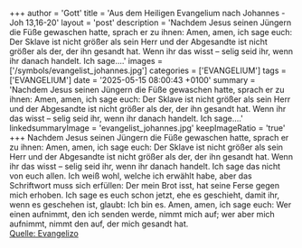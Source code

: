 +++
author = 'Gott'
title = 'Aus dem Heiligen Evangelium nach Johannes - Joh 13,16-20'
layout = 'post'
description = 'Nachdem Jesus seinen Jüngern die Füße gewaschen hatte, sprach er zu ihnen: Amen, amen, ich sage euch: Der Sklave ist nicht größer als sein Herr und der Abgesandte ist nicht größer als der, der ihn gesandt hat. Wenn ihr das wisst – selig seid ihr, wenn ihr danach handelt. Ich sage....'
images = ['/symbols/evangelist_johannes.jpg']
categories = ['EVANGELIUM']
tags = ['EVANGELIUM']
date = '2025-05-15 08:00:43 +0100'
summary = 'Nachdem Jesus seinen Jüngern die Füße gewaschen hatte, sprach er zu ihnen: Amen, amen, ich sage euch: Der Sklave ist nicht größer als sein Herr und der Abgesandte ist nicht größer als der, der ihn gesandt hat. Wenn ihr das wisst – selig seid ihr, wenn ihr danach handelt. Ich sage....'
linkedsummaryImage = 'evangelist_johannes.jpg'
keepImageRatio = 'true'
+++
Nachdem Jesus seinen Jüngern die Füße gewaschen hatte, sprach er zu ihnen: Amen, amen, ich sage euch: Der Sklave ist nicht größer als sein Herr und der Abgesandte ist nicht größer als der, der ihn gesandt hat.
Wenn ihr das wisst – selig seid ihr, wenn ihr danach handelt.
Ich sage das nicht von euch allen.<!--more--> Ich weiß wohl, welche ich erwählt habe, aber das Schriftwort muss sich erfüllen: Der mein Brot isst, hat seine Ferse gegen mich erhoben.
Ich sage es euch schon jetzt, ehe es geschieht, damit ihr, wenn es geschehen ist, glaubt: Ich bin es.
Amen, amen, ich sage euch: Wer einen aufnimmt, den ich senden werde, nimmt mich auf; wer aber mich aufnimmt, nimmt den auf, der mich gesandt hat.<br> [Quelle: Evangelizo](https://evangeliumtagfuertag.org/DE/gospel)